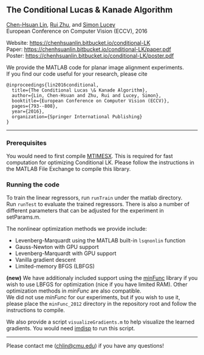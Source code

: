 ## The Conditional Lucas & Kanade Algorithm
[Chen-Hsuan Lin](https://chenhsuanlin.bitbucket.io/),
[Rui Zhu](https://jerrypiglet.github.io/),
and [Simon Lucey](http://www.simonlucey.com/)  
European Conference on Computer Vision (ECCV), 2016  

Website: https://chenhsuanlin.bitbucket.io/conditional-LK  
Paper: https://chenhsuanlin.bitbucket.io/conditional-LK/paper.pdf  
Poster: https://chenhsuanlin.bitbucket.io/conditional-LK/poster.pdf

We provide the MATLAB code for planar image alignment experiments.  
If you find our code useful for your research, please cite
```
@inproceedings{lin2016conditional,
  title={The Conditional Lucas \& Kanade Algorithm},
  author={Lin, Chen-Hsuan and Zhu, Rui and Lucey, Simon},
  booktitle={European Conference on Computer Vision (ECCV)},
  pages={793--808},
  year={2016},
  organization={Springer International Publishing}
}
```

--------------------------------------

### Prerequisites  
You would need to first compile [MTIMESX](https://www.mathworks.com/matlabcentral/fileexchange/25977-mtimesx-fast-matrix-multiply-with-multi-dimensional-support). This is required for fast computation for optimizing Conditional LK. Please follow the instructions in the MATLAB File Exchange to compile this library.

### Running the code  

To train the linear regressors, run `runTrain` under the matlab directory.  
Run `runTest` to evaluate the trained regressors.
There is also a number of different parameters that can be adjusted for the experiment in setParams.m.  

The nonlinear optimization methods we provide include:
* Levenberg-Marquardt using the MATLAB built-in `lsqnonlin` function
* Gauss-Newton with GPU support
* Levenberg-Marquardt with GPU support
* Vanilla gradient descent
* Limited-memory BFGS (LBFGS)  

**(new)** We have additionaly included support using the [minFunc](https://www.cs.ubc.ca/~schmidtm/Software/minFunc.html) library if you wish to use LBFGS for optimization (nice if you have limited RAM). Other optimization methods in *minFunc* are also compatible.  
We did not use *minFunc* for our experiments, but if you wish to use it, please place the `minFunc_2012` directory in the repository root and follow the instructions to compile.

We also provide a script `visualizeGradients.m` to help visualize the learned gradients. You would need [imdisp](https://www.mathworks.com/matlabcentral/fileexchange/22387-imdisp) to run this script.

--------------------------------------

Please contact me (chlin@cmu.edu) if you have any questions!



